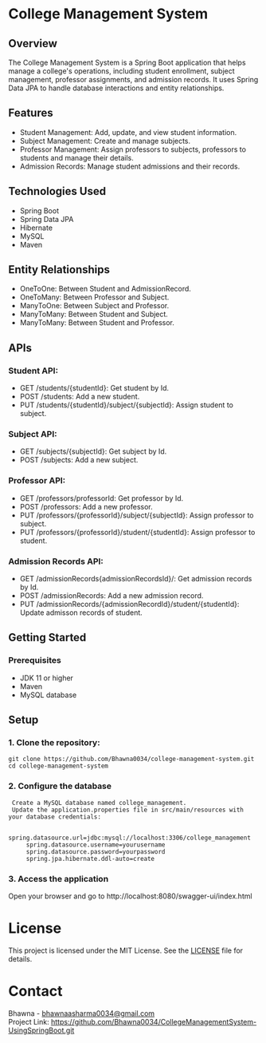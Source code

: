 # College Management System
## Overview
The College Management System is a Spring Boot application that helps manage a college's operations, including student enrollment, subject management, professor assignments, and admission records. It uses Spring Data JPA to handle database interactions and entity relationships.


## Features
 - Student Management: Add, update, and view student information.<br>
 - Subject Management: Create and manage subjects.<br>
 - Professor Management: Assign professors to subjects, professors to students and manage their details.<br>
 - Admission Records: Manage student admissions and their records.<br>


 ## Technologies Used
  - Spring Boot <br>
  - Spring Data JPA <br>
  - Hibernate <br>
  - MySQL <br>
  - Maven <br>
  

  ## Entity Relationships
  - OneToOne: Between Student and AdmissionRecord. <br>
  - OneToMany: Between Professor and Subject. <br>
  - ManyToOne: Between Subject and Professor. <br>
  - ManyToMany: Between Student and Subject. <br>
  - ManyToMany: Between Student and Professor. <br>
  

  ## APIs
  ### Student API:
  
   -   GET /students/{studentId}: Get student by Id. <br>
   -   POST /students: Add a new student. <br>
   -   PUT /students/{studentId}/subject/{subjectId}: Assign student to subject. <br>

     
  ###  Subject API: 
  
  - GET /subjects/{subjectId}: Get subject by Id. <br>
  - POST /subjects: Add a new subject.<br>
     
  ### Professor API:

 - GET /professors/professorId: Get professor by Id.<br>
 - POST /professors: Add a new professor.
 - PUT /professors/{professorId}/subject/{subjectId}: Assign professor to subject. <br>
 - PUT /professors/{professorId}/student/{studentId}: Assign professor to student. <br>
 
 ### Admission Records API:

 - GET /admissionRecords{admissionRecordsId}/: Get admission records by Id.
 - POST /admissionRecords: Add a new admission record.
 - PUT /admissionRecords/{admissionRecordId}/student/{studentId}: Update admisson records of student.


 ##  Getting Started
 
 ### Prerequisites
 
 - JDK 11 or higher <br>
 - Maven <br>
 - MySQL database <br>


 ## Setup

 ### 1. Clone the repository:
    git clone https://github.com/Bhawna0034/college-management-system.git
    cd college-management-system

 ### 2. Configure the database
     Create a MySQL database named college_management. 
     Update the application.properties file in src/main/resources with your database credentials: 
     
         spring.datasource.url=jdbc:mysql://localhost:3306/college_management
         spring.datasource.username=yourusername
         spring.datasource.password=yourpassword
         spring.jpa.hibernate.ddl-auto=create

 ### 3. Access the application
   Open your browser and go to http://localhost:8080/swagger-ui/index.html

# License
This project is licensed under the MIT License. See the [LICENSE](LICENSE) file for details.

# Contact
Bhawna - bhawnaasharma0034@gmail.com <br>
Project Link: https://github.com/Bhawna0034/CollegeManagementSystem-UsingSpringBoot.git


   


